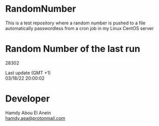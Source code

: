 # RandomNumber    
This is a test repository where a random number is pushed to a file automatically passwordless from a cron job in my Linux CentOS server    
# Random Number of the last run   
28302
      
Last update (GMT +1)    
03/18/22 20:00:02
# Developer    
Hamdy Abou El Anein   
hamdy.aea@protonmail.com
